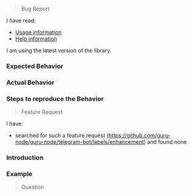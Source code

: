 <!--
This template includes three sections:
1. Bug reporting
2. Feature request
3. Question

Please remove sections that do not apply to your issue
-->



<!--********************************************************************
Reporting a Bug.
*********************************************************************-->

> Bug Report

I have read:

* [Usage information](https://github.com/guru-node/guru-node/telegram-bot/tree/master/doc/usage.md)
* [Help information](https://github.com/guru-node/guru-node/telegram-bot/tree/master/doc/help.md)

I am using the latest version of the library.

### Expected Behavior

<!-- Explain what you are trying to achieve -->

### Actual Behavior

<!-- Explain what happens, contrary to what you expected -->

### Steps to reproduce the Behavior

<!-- Explain how we can reproduce the bug -->



<!--********************************************************************
Feature Request.
*********************************************************************-->

> Feature Request

I have:

* searched for such a feature request (https://github.com/guru-node/guru-node/telegram-bot/labels/enhancement) and found none

### Introduction

<!-- Describe what value this feature would add, and in which use case,
or scenario -->

### Example

<!-- A code snippet of how this feature would work, were it already
implemented -->



<!--********************************************************************
Question.
*********************************************************************-->

> Question

<!-- Ask your question here. Please be precise, adding as much detail
as necessary. Also, add a code snippet(s) if possible. -->
